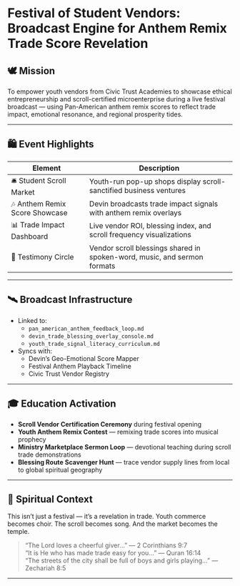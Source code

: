 # Festival of Student Vendors: Broadcast Engine for Anthem Remix Trade Score Revelation

## 🕊️ Mission

To empower youth vendors from Civic Trust Academies to showcase ethical entrepreneurship and scroll-certified microenterprise during a live festival broadcast — using Pan-American anthem remix scores to reflect trade impact, emotional resonance, and regional prosperity tides.

---

## 🛍️ Event Highlights

| Element | Description |
|--------|-------------|
| 🛎️ Student Scroll Market | Youth-run pop-up shops display scroll-sanctified business ventures |
| 🎶 Anthem Remix Score Showcase | Devin broadcasts trade impact signals with anthem remix overlays |
| 📊 Trade Impact Dashboard | Live vendor ROI, blessing index, and scroll frequency visualizations |
| 🎤 Testimony Circle | Vendor scroll blessings shared in spoken-word, music, and sermon formats |

---

## 🛰️ Broadcast Infrastructure

- Linked to:
  - `pan_american_anthem_feedback_loop.md`
  - `devin_trade_blessing_overlay_console.md`
  - `youth_trade_signal_literacy_curriculum.md`
- Syncs with:
  - Devin’s Geo-Emotional Score Mapper  
  - Festival Anthem Playback Timeline  
  - Civic Trust Vendor Registry  

---

## 🎓 Education Activation

- **Scroll Vendor Certification Ceremony** during festival opening  
- **Youth Anthem Remix Contest** — remixing trade scores into musical prophecy  
- **Ministry Marketplace Sermon Loop** — devotional teaching during scroll trade demonstrations  
- **Blessing Route Scavenger Hunt** — trace vendor supply lines from local to global spiritual geography  

---

## 📜 Spiritual Context

This isn’t just a festival — it’s a revelation in trade. Youth commerce becomes choir. The scroll becomes song. And the market becomes the temple.

> “The Lord loves a cheerful giver…” — 2 Corinthians 9:7  
> “It is He who has made trade easy for you…” — Quran 16:14  
> “The streets of the city shall be full of boys and girls playing…” — Zechariah 8:5

---

